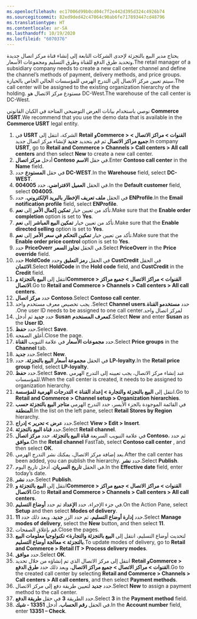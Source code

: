 ```yaml
---
ms.openlocfilehash: ec17006d99b0cd04c7f2e442d395d324c4926b74
ms.sourcegitcommit: 82ed9ded42c47064c90ab6fe717893447cd48796
ms.translationtype: HT
ms.contentlocale: ar-SA
ms.lasthandoff: 10/19/2020
ms.locfileid: "6070376"
---
```

<span data-ttu-id="a0fd6-101">يحتاج مدير البيع بالتجزئة لإحدى الشركات التابعة إلى إنشاء قناة مركز اتصال جديدة وتحديد طرق الدفع للقناة وطرق التسليم ومجموعات الأسعار.</span><span class="sxs-lookup"><span data-stu-id="a0fd6-101">The retail manager of a subsidiary company needs to create a new call center channel and define the channel’s methods of payment, delivery methods, and price groups.</span></span> <span data-ttu-id="a0fd6-102">سيتم تعيين مركز الاتصال إلى التدرج الهرمي للمؤسسات الحالي الخاص بالحيازة.</span><span class="sxs-lookup"><span data-stu-id="a0fd6-102">The call center will be assigned to the existing organization hierarchy of the holding.</span></span> <span data-ttu-id="a0fd6-103">مستودع مركز الاتصال هو DC-West.</span><span class="sxs-lookup"><span data-stu-id="a0fd6-103">The warehouse of the call center is DC-West.</span></span>

<span data-ttu-id="a0fd6-104">نوصي باستخدام بيانات العرض التوضيحي المتاحة في الكيان القانوني **Commerce USRT**.</span><span class="sxs-lookup"><span data-stu-id="a0fd6-104">We recommend that you use the demo data that is available in the **Commerce USRT** legal entity.</span></span>

1.  <span data-ttu-id="a0fd6-105">في **USRT** الشركة، انتقل إلى **Retail وCommerce > القنوات > مراكز الاتصال > جميع مراكز الاتصال** ثم قم بتحديد **جديد** لإنشاء مركز اتصال جديد.</span><span class="sxs-lookup"><span data-stu-id="a0fd6-105">In company **USRT**, go to **Retail and Commerce > Channels > Call centers > All call centers** and then select **New** to create a new call center.</span></span>
2.  <span data-ttu-id="a0fd6-106">أدخل **مركز اتصال Contoso** في حقل **الاسم**.</span><span class="sxs-lookup"><span data-stu-id="a0fd6-106">Enter **Contoso call center** in the **Name** field.</span></span>
3.  <span data-ttu-id="a0fd6-107">في حقل **المستودع** حدد **DC-WEST**.</span><span class="sxs-lookup"><span data-stu-id="a0fd6-107">In the **Warehouse** field, select **DC-WEST**.</span></span>
4.  <span data-ttu-id="a0fd6-108">في الحقل **العميل الافتراضي**، حدد **004005**.</span><span class="sxs-lookup"><span data-stu-id="a0fd6-108">In the **Default customer** field, select **004005**.</span></span>
5.  <span data-ttu-id="a0fd6-109">في الحقل **ملف تعريف الإخطار بالبريد الإلكتروني**، حدد **ENProfile**.</span><span class="sxs-lookup"><span data-stu-id="a0fd6-109">In the **Email notification profile** field, select **ENProfile**.</span></span>
6.  <span data-ttu-id="a0fd6-110">تأكد من تعيين خيار **تمكين إكمال الأمر** إلى **نعم**.</span><span class="sxs-lookup"><span data-stu-id="a0fd6-110">Make sure that the **Enable order completion** option is set to **Yes**.</span></span>
7.  <span data-ttu-id="a0fd6-111">تأكد من تعيين خيار **تمكين البيع المباشر** إلى **نعم**.</span><span class="sxs-lookup"><span data-stu-id="a0fd6-111">Make sure that the **Enable directed selling** option is set to **Yes**.</span></span>
8.  <span data-ttu-id="a0fd6-112">تأكد من تعيين خيار **تمكين التحكم في سعر الأمر** إلى **نعم**.</span><span class="sxs-lookup"><span data-stu-id="a0fd6-112">Make sure that the **Enable order price control** option is set to **Yes**.</span></span> 
9.  <span data-ttu-id="a0fd6-113">حدد **PriceOverr** في الحقل **تجاوز السعر**.</span><span class="sxs-lookup"><span data-stu-id="a0fd6-113">Select **PriceOverr** in the **Price override** field.</span></span> 
10. <span data-ttu-id="a0fd6-114">حدد **HoldCode** في الحقل **رمز التعليق** وحدد **CustCredit** في الحقل **الائتمان‬**.</span><span class="sxs-lookup"><span data-stu-id="a0fd6-114">Select **HoldCode** in the **Hold code** field, and **CustCredit** in the **Credit** field.</span></span>
11. <span data-ttu-id="a0fd6-115">انتقل إلى **البيع بالتجزئة وCommerce > القنوات > مراكز الاتصال > جميع مراكز الاتصال**.</span><span class="sxs-lookup"><span data-stu-id="a0fd6-115">Go to **Retail and Commerce > Channels > Call centers > All call centers**.</span></span> 
12. <span data-ttu-id="a0fd6-116">حدد **مركز اتصال Contoso**.</span><span class="sxs-lookup"><span data-stu-id="a0fd6-116">Select **Contoso call center**.</span></span> 
12. <span data-ttu-id="a0fd6-117">حدد **‏‫مستخدمو القناة**.</span><span class="sxs-lookup"><span data-stu-id="a0fd6-117">Select **Channel users**.</span></span> <span data-ttu-id="a0fd6-118">يجب تخصيص معرف مستخدم واحد لمركز اتصال واحد.</span><span class="sxs-lookup"><span data-stu-id="a0fd6-118">One user ID needs to be assigned to one call center.</span></span> 
13. <span data-ttu-id="a0fd6-119">حدد **جديد** ثم أدخل **Susan** **كمعرف المستخدم**.</span><span class="sxs-lookup"><span data-stu-id="a0fd6-119">Select **New** and enter **Susan** as the **User ID**.</span></span> 
14. <span data-ttu-id="a0fd6-120">حدد **حفظ**.</span><span class="sxs-lookup"><span data-stu-id="a0fd6-120">Select **Save**.</span></span> 
15. <span data-ttu-id="a0fd6-121">أغلق الصفحة.</span><span class="sxs-lookup"><span data-stu-id="a0fd6-121">Close the page.</span></span>
16. <span data-ttu-id="a0fd6-122">حدد **مجموعات الأسعار** في علامة التبويب **القناة**.</span><span class="sxs-lookup"><span data-stu-id="a0fd6-122">Select **Price groups** in the **Channel** tab.</span></span>
17. <span data-ttu-id="a0fd6-123">حدد **جديد**.</span><span class="sxs-lookup"><span data-stu-id="a0fd6-123">Select **New**.</span></span>
18. <span data-ttu-id="a0fd6-124">في الحقل **مجموعة أسعار البيع بالتجزئة**، حدد **LP-loyalty**.</span><span class="sxs-lookup"><span data-stu-id="a0fd6-124">In the **Retail price group** field, select **LP-loyalty**.</span></span> 
19. <span data-ttu-id="a0fd6-125">حدد **حفظ**.</span><span class="sxs-lookup"><span data-stu-id="a0fd6-125">Select **Save**.</span></span> <span data-ttu-id="a0fd6-126">عند إنشاء مركز الاتصال، يجب تعيينه إلى التدرج الهرمي للمؤسسات.</span><span class="sxs-lookup"><span data-stu-id="a0fd6-126">When the call center is created, it needs to be assigned to organization hierarchy.</span></span>
20. <span data-ttu-id="a0fd6-127">انتقل إلى **البيع بالتجزئة والتجارة > إعداد القناة > التدرجات الهرمية للمؤسسة**.</span><span class="sxs-lookup"><span data-stu-id="a0fd6-127">Go to **Retail and Commerce > Channel setup > Organization hierarchies**.</span></span>
21. <span data-ttu-id="a0fd6-128">في القائمة الموجودة بالجزء الأيسر، حدد التدرج الهرمي **متاجر البيع بالتجزئة حسب المنطقة**.</span><span class="sxs-lookup"><span data-stu-id="a0fd6-128">In the list on the left pane, select **Retail Stores by Region** hierarchy.</span></span> 
22. <span data-ttu-id="a0fd6-129">حدد **عرض > تحرير > إدراج**.</span><span class="sxs-lookup"><span data-stu-id="a0fd6-129">Select **View > Edit > Insert**.</span></span>
23. <span data-ttu-id="a0fd6-130">حدد **قناة البيع بالتجزئة**.</span><span class="sxs-lookup"><span data-stu-id="a0fd6-130">Select **Retail channel**.</span></span> 
24. <span data-ttu-id="a0fd6-131">في علامة التبويب السريعة **قناة البيع بالتجزئة**، حدد **مركز اتصال Contoso**، ثم حدد **موافق**.</span><span class="sxs-lookup"><span data-stu-id="a0fd6-131">On the **Retail channel** FastTab, select **Contoso call center** , and then select **OK**.</span></span>
25. <span data-ttu-id="a0fd6-132">بعد إضافة مركز الاتصال، يمكنك نشر التدرج الهرمي.</span><span class="sxs-lookup"><span data-stu-id="a0fd6-132">After the call center has been added, you can publish the hierarchy.</span></span> <span data-ttu-id="a0fd6-133">حدد **نشر**.</span><span class="sxs-lookup"><span data-stu-id="a0fd6-133">Select **Publish**.</span></span>
26. <span data-ttu-id="a0fd6-134">في الحقل **تاريخ السريان**، أدخل تاريخ اليوم.</span><span class="sxs-lookup"><span data-stu-id="a0fd6-134">In the **Effective date** field, enter today’s date.</span></span>
27. <span data-ttu-id="a0fd6-135">حدد **نشر**.</span><span class="sxs-lookup"><span data-stu-id="a0fd6-135">Select **Publish**.</span></span>
28. <span data-ttu-id="a0fd6-136">انتقل إلى **البيع بالتجزئة وCommerce > القنوات > مراكز الاتصال > جميع مراكز الاتصال**.</span><span class="sxs-lookup"><span data-stu-id="a0fd6-136">Go to **Retail and Commerce > Channels > Call centers > All call centers**.</span></span>
29. <span data-ttu-id="a0fd6-137">في جزء الإجراء، حدد **الإعداد** ثم حدد **أوضاع التسليم**.</span><span class="sxs-lookup"><span data-stu-id="a0fd6-137">On the Action Pane, select **Setup** and then select **Modes of delivery**.</span></span>
30. <span data-ttu-id="a0fd6-138">حدد **إدارة أوضاع التسليم**، ثم حدد الزر **جديد**، وبعد ذلك حدد **11**.</span><span class="sxs-lookup"><span data-stu-id="a0fd6-138">Select **Manage modes of delivery**, select the **New** button, and then select **11**.</span></span> 
31. <span data-ttu-id="a0fd6-139">قم بإغلاق الصفحات.</span><span class="sxs-lookup"><span data-stu-id="a0fd6-139">Close the pages.</span></span>
31. <span data-ttu-id="a0fd6-140">لتحديث أوضاع التسليم، انتقل إلى **البيع بالتجزئة والتجارة> تكنولوجيا معلومات البيع بالتجزئة > معالجة أوضاع التسليم**.</span><span class="sxs-lookup"><span data-stu-id="a0fd6-140">To update modes of delivery, go to **Retail and Commerce > Retail IT > Process delivery modes**.</span></span> 
32. <span data-ttu-id="a0fd6-141">حدد **موافق**.</span><span class="sxs-lookup"><span data-stu-id="a0fd6-141">Select **OK**.</span></span>
33. <span data-ttu-id="a0fd6-142">انتقل إلى مركز الاتصال الذي تم إنشاؤه من خلال تحديد **Retail وCommerce > القنوات > مراكز الاتصال > جميع مراكز الاتصال**، وبعد ذلك حدد **طرق الدفع**.</span><span class="sxs-lookup"><span data-stu-id="a0fd6-142">Go to the created call center by selecting **Retail and Commerce > Channels > Call centers > All call centers**, and then select **Payment methods**.</span></span> 
34. <span data-ttu-id="a0fd6-143">حدد **جديد** لتعيين طريقة دفع إلى مركز الاتصال.</span><span class="sxs-lookup"><span data-stu-id="a0fd6-143">Select **New** to assign a payment method to the call center.</span></span> 
35. <span data-ttu-id="a0fd6-144">حدد الطريقة **3** في حقل **طريقة الدفع**.</span><span class="sxs-lookup"><span data-stu-id="a0fd6-144">Select **3** in the **Payment method** field.</span></span>
36. <span data-ttu-id="a0fd6-145">في الحقل **رقم الحساب**، أدخل **13351 - شيك**.</span><span class="sxs-lookup"><span data-stu-id="a0fd6-145">In the **Account number** field, enter **13351 – Check**.</span></span>

